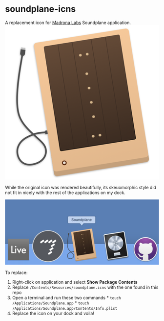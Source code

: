# soundplane-icns
A replacement icon for [Madrona Labs](http://madronalabs.com/soundplane) Soundplane application.
![soundplane](https://github.com/jeffreypierce/soundplane-icns/blob/master/img/soundplane.png)

While the original icon was rendered beautifully, its skeuomorphic style did not fit in nicely with the rest of the applications on my dock.

![soundplane-in-dock](https://raw.githubusercontent.com/jeffreypierce/soundplane-icns/master/img/soundplane-in-deck.png)


To replace:
  1. Right-click on application and select **Show Package Contents**
  2. Replace `/Contents/Resources/soundplane.icns` with the one found in this repo
  3. Open a terminal and run these two commands
    * `touch /Applications/Soundplane.app`
    * `touch /Applications/Soundplane.app/Contents/Info.plist`
  4. Replace the icon on your dock and voila!
